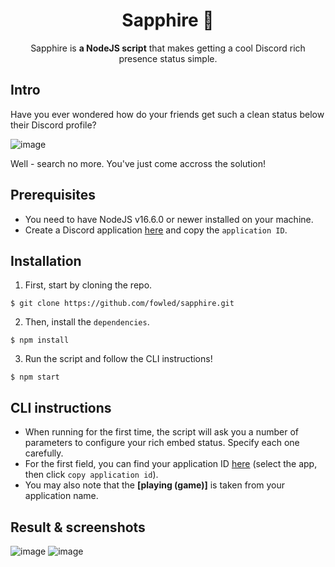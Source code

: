 <div align="center">
    <h1>Sapphire 💎</h1>
    <p>Sapphire is <b>a NodeJS script</b> that makes getting a cool Discord rich presence status simple.</p>
</div>

## Intro
Have you ever wondered how do your friends get such a clean status below their Discord profile?

![image](https://user-images.githubusercontent.com/37367577/146341766-118f5720-59b1-46f3-9981-26ddfb95e0f8.png)

Well - search no more. You've just come accross the solution!

## Prerequisites
- You need to have NodeJS v16.6.0 or newer installed on your machine.
- Create a Discord application [here](https://discord.com/developers/applications) and copy the `application ID`.

## Installation
1. First, start by cloning the repo.
```
$ git clone https://github.com/fowled/sapphire.git
```

2. Then, install the `dependencies`.
```
$ npm install
```

3. Run the script and follow the CLI instructions!
```
$ npm start
```

## CLI instructions
- When running for the first time, the script will ask you a number of parameters to configure your rich embed status. Specify each one carefully.
- For the first field, you can find your application ID [here](https://discord.com/developers/applications) (select the app, then click `copy application id`).
- You may also note that the **[playing (game)]** is taken from your application name.

## Result & screenshots
![image](https://user-images.githubusercontent.com/37367577/146373129-2cf737d3-96e1-4c76-b8a2-05b2fbdb99f2.png)
![image](https://user-images.githubusercontent.com/37367577/146373266-6fb5137d-e5bc-46b8-a80c-ed4209fa0c93.png)
